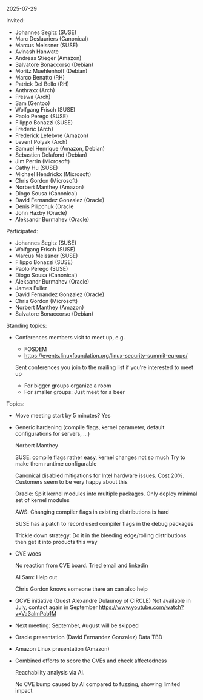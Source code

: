 2025-07-29

Invited:
- Johannes Segitz (SUSE)
- Marc Deslauriers (Canonical)
- Marcus Meissner (SUSE)
- Avinash Hanwate
- Andreas Stieger (Amazon)
- Salvatore Bonaccorso (Debian)
- Moritz Muehlenhoff (Debian)
- Marco Benatto (RH)
- Patrick Del Bello (RH)
- Anthraxx (Arch)
- Freswa (Arch)
- Sam (Gentoo)
- Wolfgang Frisch (SUSE)
- Paolo Perego (SUSE)
- Filippo Bonazzi (SUSE)
- Frederic (Arch)
- Frederick Lefebvre (Amazon)
- Levent Polyak (Arch)
- Samuel Henrique (Amazon, Debian)
- Sebastien Delafond (Debian)
- Jim Perrin (Microsoft)
- Cathy Hu (SUSE)
- Michael Hendrickx (Microsoft)
- Chris Gordon (Microsoft)
- Norbert Manthey (Amazon)
- Diogo Sousa (Canonical)
- David Fernandez Gonzalez (Oracle)
- Denis Pilipchuk (Oracle
- John Haxby (Oracle)
- Aleksandr Burmahev (Oracle)

Participated:
- Johannes Segitz (SUSE)
- Wolfgang Frisch (SUSE)
- Marcus Meissner (SUSE)
- Filippo Bonazzi (SUSE)
- Paolo Perego (SUSE)
- Diogo Sousa (Canonical)
- Aleksandr Burmahev (Oracle)
- James Fuller
- David Fernandez Gonzalez (Oracle)
- Chris Gordon (Microsoft)
- Norbert Manthey (Amazon)
- Salvatore Bonaccorso (Debian)

Standing topics:

- Conferences members visit to meet up, e.g.
  - FOSDEM
  - https://events.linuxfoundation.org/linux-security-summit-europe/

  Sent conferences you join to the mailing list if you're interested to meet up

  - For bigger groups organize a room
  - For smaller groups: Just meet for a beer

Topics:

- Move meeting start by 5 minutes?
  Yes

- Generic hardening (compile flags, kernel parameter, default configurations for servers, ...)

  Norbert Manthey

  SUSE: compile flags rather easy, kernel changes not so much
  Try to make them runtime configurable

  Canonical disabled mitigations for Intel hardware issues.
  Cost 20%. Customers seem to be very happy about this

  Oracle: Split kernel modules into multiple packages. Only deploy
  minimal set of kernel modules

  AWS: Changing compiler flags in existing distributions is hard

  SUSE has a patch to record used compiler flags in the debug packages

  Trickle down strategy: Do it in the bleeding edge/rolling distributions
  then get it into products this way

- CVE woes

  No reaction from CVE board. Tried email and linkedin

  AI Sam: Help out

  Chris Gordon knows someone there an can also help

- GCVE initiative (Guest Alexandre Dulaunoy of CIRCLE)
  Not available in July, contact again in September
  https://www.youtube.com/watch?v=Va3almPab1M

- Next meeting: September, August will be skipped

- Oracle presentation (David Fernandez Gonzalez)
  Data TBD

- Amazon Linux presentation (Amazon)

- Combined efforts to score the CVEs and check affectedness

  Reachability analysis via AI.

  No CVE bump caused by AI compared to fuzzing, showing limited impact
